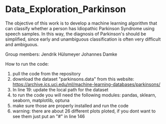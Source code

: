 # Data_Exploration_Parkinson
 
The objective of this work is to develop a machine learning algorithm that can classify whether a person has Idiopathic Parkinson Syndrome using speech samples. In this way, the diagnosis of Parkinson's should be simplified, since early and unambiguous classification is often very difficult and ambiguous.

Group members:
Jendrik Hülsmeyer 
Johannes Damke

How to run the code:
1. pull the code from the repository 
2. download the dataset "parkinsons.data" from this website: https://archive.ics.uci.edu/ml/machine-learning-databases/parkinsons/
3. In line 19: update the local path for the dataset 
4. to run the code you will need the following modules: pandas, sklearn, seaborn, matplotlib, optuna
5. make sure those are properly installed and run the code
6. warning: there are about 26 different plots ploted, if you dont want to see them just put an "#" in line 146
